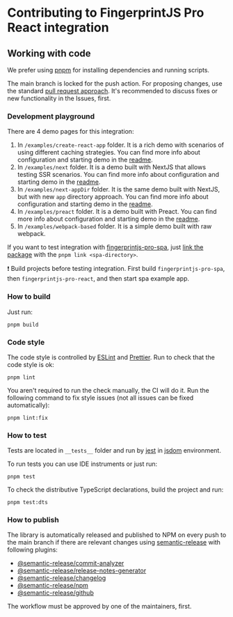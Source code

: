# Contributing to FingerprintJS Pro React integration

## Working with code

We prefer using [pnpm](https://pnpm.io/) for installing dependencies and running scripts.

The main branch is locked for the push action. For proposing changes, use the standard [pull request approach](https://docs.github.com/en/pull-requests/collaborating-with-pull-requests/proposing-changes-to-your-work-with-pull-requests/creating-a-pull-request). It's recommended to discuss fixes or new functionality in the Issues, first.

### Development playground

There are 4 demo pages for this integration:
1. In `/examples/create-react-app` folder. It is a rich demo with scenarios of using different caching strategies. You can find more info about configuration and starting demo in the [readme](examples/create-react-app/README.md).
2. In `/examples/next` folder. It is a demo built with NextJS that allows testing SSR scenarios. You can find more info about configuration and starting demo in the [readme](examples/next/README.md).
3. In `/examples/next-appDir` folder. It is the same demo built with NextJS, but with new `app` directory approach. You can find more info about configuration and starting demo in the [readme](examples/next-appDir/README.md).
4. In `/examples/preact` folder. It is a demo built with Preact. You can find more info about configuration and starting demo in the [readme](examples/preact/README.md).
5. In `/examples/webpack-based` folder. It is a simple demo built with raw webpack.

If you want to test integration with [fingerprintjs-pro-spa](https://github.com/fingerprintjs/fingerprintjs-pro-spa), just [link the package](https://pnpm.io/cli/link#replace-an-installed-package-with-a-local-version-of-it) with the `pnpm link <spa-directory>`.

❗ Build projects before testing integration. First build `fingerprintjs-pro-spa`, then `fingerprintjs-pro-react`, and then start spa example app.

### How to build
Just run:
```shell
pnpm build
```

### Code style

The code style is controlled by [ESLint](https://eslint.org/) and [Prettier](https://prettier.io/). Run to check that the code style is ok:
```shell
pnpm lint
```

You aren't required to run the check manually, the CI will do it. Run the following command to fix style issues (not all issues can be fixed automatically):
```shell
pnpm lint:fix
```

### How to test
Tests are located in `__tests__` folder and run by [jest](https://jestjs.io/) in [jsdom](https://github.com/jsdom/jsdom) environment.

To run tests you can use IDE instruments or just run:
```shell
pnpm test
```

To check the distributive TypeScript declarations, build the project and run:
```shell
pnpm test:dts
```

### How to publish

The library is automatically released and published to NPM on every push to the main branch if there are relevant changes using [semantic-release](https://github.com/semantic-release/semantic-release) with following plugins:
* [@semantic-release/commit-analyzer](https://github.com/semantic-release/commit-analyzer)
* [@semantic-release/release-notes-generator](https://github.com/semantic-release/release-notes-generator)
* [@semantic-release/changelog](https://github.com/semantic-release/changelog)
* [@semantic-release/npm](https://github.com/semantic-release/npm)
* [@semantic-release/github](https://github.com/semantic-release/github)

The workflow must be approved by one of the maintainers, first.
